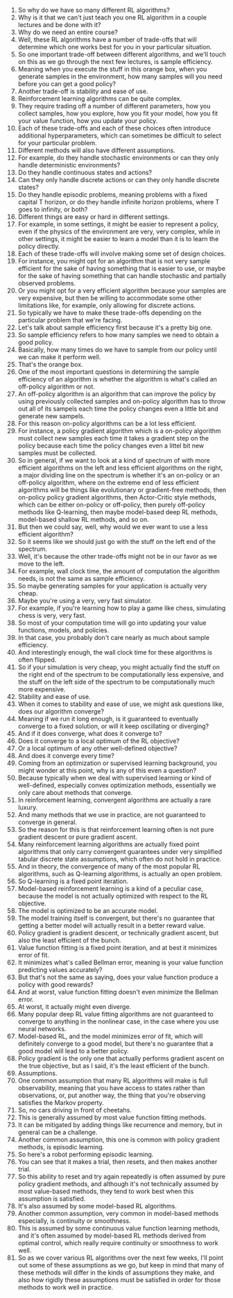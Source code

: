 1. So why do we have so many different RL algorithms?
2. Why is it that we can't just teach you one RL algorithm in a couple lectures and be done with it?
3. Why do we need an entire course?
4. Well, these RL algorithms have a number of trade-offs that will determine which one works best for you in your particular situation.
5. So one important trade-off between different algorithms, and we'll touch on this as we go through the next few lectures, is sample efficiency.
6. Meaning when you execute the stuff in this orange box, when you generate samples in the environment, how many samples will you need before you can get a good policy?
7. Another trade-off is stability and ease of use.
8. Reinforcement learning algorithms can be quite complex.
9. They require trading off a number of different parameters, how you collect samples, how you explore, how you fit your model, how you fit your value function, how you update your policy.
10. Each of these trade-offs and each of these choices often introduce additional hyperparameters, which can sometimes be difficult to select for your particular problem.
11. Different methods will also have different assumptions.
12. For example, do they handle stochastic environments or can they only handle deterministic environments?
13. Do they handle continuous states and actions?
14. Can they only handle discrete actions or can they only handle discrete states?
15. Do they handle episodic problems, meaning problems with a fixed capital T horizon, or do they handle infinite horizon problems, where T goes to infinity, or both?
16. Different things are easy or hard in different settings.
17. For example, in some settings, it might be easier to represent a policy, even if the physics of the environment are very, very complex, while in other settings, it might be easier to learn a model than it is to learn the policy directly.
18. Each of these trade-offs will involve making some set of design choices.
19. For instance, you might opt for an algorithm that is not very sample efficient for the sake of having something that is easier to use, or maybe for the sake of having something that can handle stochastic and partially observed problems.
20. Or you might opt for a very efficient algorithm because your samples are very expensive, but then be willing to accommodate some other limitations like, for example, only allowing for discrete actions.
21. So typically we have to make these trade-offs depending on the particular problem that we're facing.
22. Let's talk about sample efficiency first because it's a pretty big one.
23. So sample efficiency refers to how many samples we need to obtain a good policy.
24. Basically, how many times do we have to sample from our policy until we can make it perform well.
25. That's the orange box.
26. One of the most important questions in determining the sample efficiency of an algorithm is whether the algorithm is what's called an off-policy algorithm or not.
27. An off-policy algorithm is an algorithm that can improve the policy by using previously collected samples and on-policy algorithm has to throw out all of its sampels each time the policy changes even a little bit and generate new sampels.
28. For this reason on-policy algorithms can be a lot less efficient.
29. For instance, a policy gradient algorithm which is a on-policy algorithm must collect new samples each time it takes a gradient step on the policy because each time the policy changes even a littel bit new samples must be collected.
30. So in general, if we want to look at a kind of spectrum of with more efficient algorithms on the left and less efficient algorithms on the right, a major dividing line on the spectrum is whether it's an on-policy or an off-policy algorithm, where on the extreme end of less efficient algorithms will be things like evolutionary or gradient-free methods, then on-policy policy gradient algorithms, then Actor-Critic style methods, which can be either on-policy or off-policy, then purely off-policy methods like Q-learning, then maybe model-based deep RL methods, model-based shallow RL methods, and so on.
31. But then we could say, well, why would we ever want to use a less efficient algorithm?
32. So it seems like we should just go with the stuff on the left end of the spectrum.
33. Well, it's because the other trade-offs might not be in our favor as we move to the left.
34. For example, wall clock time, the amount of computation the algorithm needs, is not the same as sample efficiency.
35. So maybe generating samples for your application is actually very cheap.
36. Maybe you're using a very, very fast simulator.
37. For example, if you're learning how to play a game like chess, simulating chess is very, very fast.
38. So most of your computation time will go into updating your value functions, models, and policies.
39. In that case, you probably don't care nearly as much about sample efficiency.
40. And interestingly enough, the wall clock time for these algorithms is often flipped.
41. So if your simulation is very cheap, you might actually find the stuff on the right end of the spectrum to be computationally less expensive, and the stuff on the left side of the spectrum to be computationally much more expensive.
42. Stability and ease of use.
43. When it comes to stability and ease of use, we might ask questions like, does our algorithm converge?
44. Meaning if we run it long enough, is it guaranteed to eventually converge to a fixed solution, or will it keep oscillating or diverging?
45. And if it does converge, what does it converge to?
46. Does it converge to a local optimum of the RL objective?
47. Or a local optimum of any other well-defined objective?
48. And does it converge every time?
49. Coming from an optimization or supervised learning background, you might wonder at this point, why is any of this even a question?
50. Because typically when we deal with supervised learning or kind of well-defined, especially convex optimization methods, essentially we only care about methods that converge.
51. In reinforcement learning, convergent algorithms are actually a rare luxury.
52. And many methods that we use in practice, are not guaranteed to converge in general.
53. So the reason for this is that reinforcement learning often is not pure gradient descent or pure gradient ascent.
54. Many reinforcement learning algorithms are actually fixed point algorithms that only carry convergent guarantees under very simplified tabular discrete state assumptions, which often do not hold in practice.
55. And in theory, the convergence of many of the most popular RL algorithms, such as Q-learning algorithms, is actually an open problem.
56. So Q-learning is a fixed point iteration.
57. Model-based reinforcement learning is a kind of a peculiar case, because the model is not actually optimized with respect to the RL objective.
58. The model is optimized to be an accurate model.
59. The model training itself is convergent, but there's no guarantee that getting a better model will actually result in a better reward value.
60. Policy gradient is gradient descent, or technically gradient ascent, but also the least efficient of the bunch.
61. Value function fitting is a fixed point iteration, and at best it minimizes error of fit.
62. It minimizes what's called Bellman error, meaning is your value function predicting values accurately?
63. But that's not the same as saying, does your value function produce a policy with good rewards?
64. And at worst, value function fitting doesn't even minimize the Bellman error.
65. At worst, it actually might even diverge.
66. Many popular deep RL value fitting algorithms are not guaranteed to converge to anything in the nonlinear case, in the case where you use neural networks.
67. Model-based RL, and the model minimizes error of fit, which will definitely converge to a good model, but there's no guarantee that a good model will lead to a better policy.
68. Policy gradient is the only one that actually performs gradient ascent on the true objective, but as I said, it's the least efficient of the bunch.
69. Assumptions.
70. One common assumption that many RL algorithms will make is full observability, meaning that you have access to states rather than observations, or, put another way, the thing that you're observing satisfies the Markov property.
71. So, no cars driving in front of cheetahs.
72. This is generally assumed by most value function fitting methods.
73. It can be mitigated by adding things like recurrence and memory, but in general can be a challenge.
74. Another common assumption, this one is common with policy gradient methods, is episodic learning.
75. So here's a robot performing episodic learning.
76. You can see that it makes a trial, then resets, and then makes another trial.
77. So this ability to reset and try again repeatedly is often assumed by pure policy gradient methods, and although it's not technically assumed by most value-based methods, they tend to work best when this assumption is satisfied.
78. It's also assumed by some model-based RL algorithms.
79. Another common assumption, very common in model-based methods especially, is continuity or smoothness.
80. This is assumed by some continuous value function learning methods, and it's often assumed by model-based RL methods derived from optimal control, which really require continuity or smoothness to work well.
81. So as we cover various RL algorithms over the next few weeks, I'll point out some of these assumptions as we go, but keep in mind that many of these methods will differ in the kinds of assumptions they make, and also how rigidly these assumptions must be satisfied in order for those methods to work well in practice.